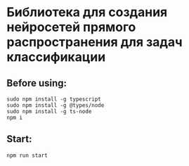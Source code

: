 # Библиотека для создания нейросетей прямого распространения для задач классификации

## Before using:
```
sudo npm install -g typescript
sudo npm install -g @types/node
sudo npm install -g ts-node
npm i
```

## Start:
```
npm run start
```